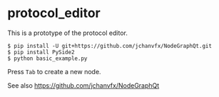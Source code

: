 # protocol_editor

This is a prototype of the protocol editor.

```
$ pip install -U git+https://github.com/jchanvfx/NodeGraphQt.git
$ pip install PySide2
$ python basic_example.py
```

Press `Tab` to create a new node.

See also https://github.com/jchanvfx/NodeGraphQt